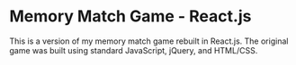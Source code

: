 # Memory Match Game - React.js

This is a version of my memory match game rebuilt in React.js. The original game was built using standard JavaScript, jQuery, and HTML/CSS.

